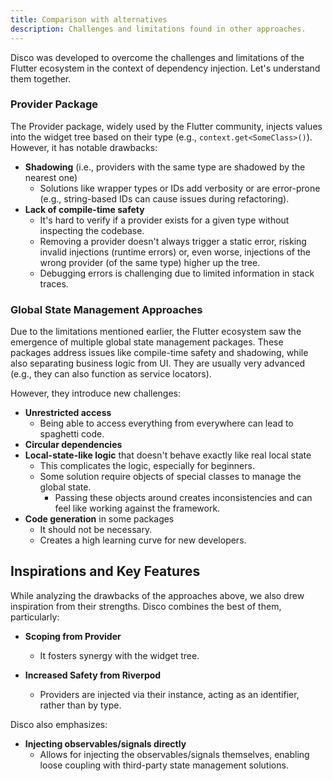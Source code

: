 ```yaml
---
title: Comparison with alternatives
description: Challenges and limitations found in other approaches.
---
```


Disco was developed to overcome the challenges and limitations of the Flutter ecosystem in the context of dependency injection. Let's understand them together.

### Provider Package  

The Provider package, widely used by the Flutter community, injects values into the widget tree based on their type (e.g., `context.get<SomeClass>()`). However, it has notable drawbacks:

- **Shadowing** (i.e., providers with the same type are shadowed by the nearest one)  
  - Solutions like wrapper types or IDs add verbosity or are error-prone (e.g., string-based IDs can cause issues during refactoring).  
- **Lack of compile-time safety**  
  - It's hard to verify if a provider exists for a given type without inspecting the codebase.  
  - Removing a provider doesn't always trigger a static error, risking invalid injections (runtime errors) or, even worse, injections of the wrong provider (of the same type) higher up the tree.  
  - Debugging errors is challenging due to limited information in stack traces.

### Global State Management Approaches

Due to the limitations mentioned earlier, the Flutter ecosystem saw the emergence of multiple global state management packages. These packages address issues like compile-time safety and shadowing, while also separating business logic from UI. They are usually very advanced (e.g., they can also function as service locators).

However, they introduce new challenges:

- **Unrestricted access**
  - Being able to access everything from everywhere can lead to spaghetti code.
- **Circular dependencies**
- **Local-state-like logic** that doesn't behave exactly like real local state
  - This complicates the logic, especially for beginners.
  - Some solution require objects of special classes to manage the global state.
    - Passing these objects around creates inconsistencies and can feel like working against the framework.
- **Code generation** in some packages  
  - It should not be necessary.
  - Creates a high learning curve for new developers.

## Inspirations and Key Features

While analyzing the drawbacks of the approaches above, we also drew inspiration from their strengths. Disco combines the best of them, particularly:

- **Scoping from Provider**  
  - It fosters synergy with the widget tree.
  
- **Increased Safety from Riverpod**  
  - Providers are injected via their instance, acting as an identifier, rather than by type.

Disco also emphasizes:

- **Injecting observables/signals directly**  
  - Allows for injecting the observables/signals themselves, enabling loose coupling with third-party state management solutions.
